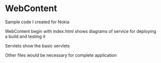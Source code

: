# WebContent
Sample code I created for Nokia

WebContent begin with index.html
  shows diagrams of service for deploying a build and testing it
  
 Servlets
  show the basic servlets
  
 Other files would be necessary for complete application
